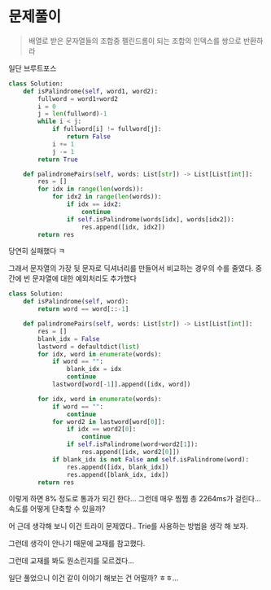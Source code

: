 # 문제풀이

> 배열로 받은 문자열들의 조합중 펠린드롬이 되는 조합의 인덱스를 쌍으로 반환하라

일단 브루트포스

```python
class Solution:
    def isPalindrome(self, word1, word2):
        fullword = word1+word2
        i = 0
        j = len(fullword)-1
        while i < j:
            if fullword[i] != fullword[j]:
                return False
            i += 1
            j -= 1
        return True

    def palindromePairs(self, words: List[str]) -> List[List[int]]:
        res = []
        for idx in range(len(words)):
            for idx2 in range(len(words)):
                if idx == idx2:
                    continue
                if self.isPalindrome(words[idx], words[idx2]):
                    res.append([idx, idx2])
        return res
```

당연히 실패했다 ㅋ

그래서 문자열의 가장 뒷 문자로 딕셔너리를 만들어서 비교하는 경우의 수를 줄였다. 중간에 빈 문자열에 대한 예외처리도 추가했다

```python
class Solution:
    def isPalindrome(self, word):
        return word == word[::-1]

    def palindromePairs(self, words: List[str]) -> List[List[int]]:
        res = []
        blank_idx = False
        lastword = defaultdict(list)
        for idx, word in enumerate(words):
            if word == "":
                blank_idx = idx
                continue
            lastword[word[-1]].append([idx, word])

        for idx, word in enumerate(words):
            if word == "":
                continue
            for word2 in lastword[word[0]]:
                if idx == word2[0]:
                    continue
                if self.isPalindrome(word+word2[1]):
                    res.append([idx, word2[0]])
            if blank_idx is not False and self.isPalindrome(word):
                res.append([idx, blank_idx])
                res.append([blank_idx, idx])
        return res
```

이렇게 하면 8% 정도로 통과가 되긴 한다... 그런데 매우 찜찜 총 2264ms가 걸린다... 속도를 어떻게 단축할 수 있을까?

어 근데 생각해 보니 이건 트라이 문제였다.. Trie를 사용하는 방법을 생각 해 보자.

그런데 생각이 안나기 때문에 교재를 참고했다.

그런데 교재를 봐도 뭔소린지를 모르겠다...

일단 풀었으니 이건 같이 이야기 해보는 건 어떨까? ㅎㅎ...
